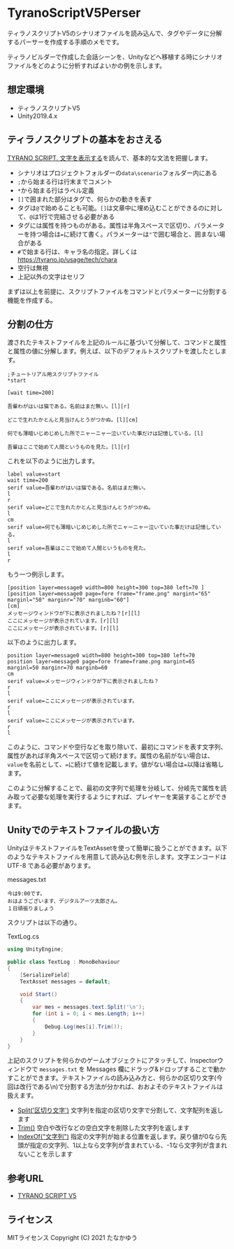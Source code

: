 # TyranoScriptV5Perser
ティラノスクリプトV5のシナリオファイルを読み込んで、タグやデータに分解するパーサーを作成する手順のメモです。

ティラノビルダーで作成した会話シーンを、Unityなどへ移植する時にシナリオファイルをどのように分析すればよいかの例を示します。


## 想定環境
- ティラノスクリプトV5
- Unity2019.4.x

## ティラノスクリプトの基本をおさえる
[TYRANO SCRIPT. 文字を表示する](https://tyrano.jp/usage/tutorial/moji)を読んで、基本的な文法を把握します。

- シナリオはプロジェクトフォルダーの`data\scenario`フォルダー内にある
- `;`から始まる行は行末までコメント
- `*`から始まる行はラベル定義
- `[]`で囲まれた部分はタグで、何らかの動きを表す
- タグは`@`で始めることも可能。`[]`は文章中に埋め込むことができるのに対して、`@`は1行で完結させる必要がある
- タグには属性を持つものがある。属性は半角スペースで区切り、パラメーターを持つ場合は`=`に続けて書く。パラメーターは`"`で囲む場合と、囲まない場合がある
- `#`で始まる行は、キャラ名の指定。詳しくは https://tyrano.jp/usage/tech/chara
- 空行は無視
- 上記以外の文字はセリフ

まずは以上を前提に、スクリプトファイルをコマンドとパラメーターに分割する機能を作成する。

## 分割の仕方
渡されたテキストファイルを上記のルールに基づいて分解して、コマンドと属性と属性の値に分解します。例えば、以下のデフォルトスクリプトを渡したとします。

```ks
;チュートリアル用スクリプトファイル
*start

[wait time=200]

吾輩わがはいは猫である。名前はまだ無い。[l][r]

どこで生れたかとんと見当けんとうがつかぬ。[l][cm]

何でも薄暗いじめじめした所でニャーニャー泣いていた事だけは記憶している。[l]

吾輩はここで始めて人間というものを見た。[l][r]
```

これを以下のように出力します。

```
label value=start
wait time=200
serif value=吾輩わがはいは猫である。名前はまだ無い。
l
r
serif value=どこで生れたかとんと見当けんとうがつかぬ。
l
cm
serif value=何でも薄暗いじめじめした所でニャーニャー泣いていた事だけは記憶している。
l
serif value=吾輩はここで始めて人間というものを見た。
l
r
```

もう一つ例示します。

```ks
[position layer=message0 width=800 height=300 top=380 left=70 ]
[position layer=message0 page=fore frame="frame.png" margint="65" marginl="50" marginr="70" marginb="60"]
[cm]
メッセージウィンドウが下に表示されましたね？[r][l]
ここにメッセージが表示されています。[r][l]
ここにメッセージが表示されています。[r][l]
```

以下のように出力します。

```
position layer=message0 width=800 height=300 top=380 left=70
position layer=message0 page=fore frame=frame.png margint=65 marginl=50 marginr=70 marginb=60
cm
serif value=メッセージウィンドウが下に表示されましたね？
r
l
serif value=ここにメッセージが表示されています。
r
l
serif value=ここにメッセージが表示されています。
r
l
```

このように、コマンドや空行などを取り除いて、最初にコマンドを表す文字列、属性があれば半角スペースで区切って続けます。属性の名前がない場合は、`value`を名前として、`=`に続けて値を記載します。値がない場合は`=`以降は省略します。

このように分解することで、最初の文字列で処理を分岐して、分岐先で属性を読み取って必要な処理を実行するようにすれば、プレイヤーを実装することができます。

## Unityでのテキストファイルの扱い方
UnityはテキストファイルをTextAssetを使って簡単に扱うことができます。以下のようなテキストファイルを用意して読み込む例を示します。文字エンコードは UTF-8 である必要があります。

messages.txt
```
今は9:00です。
おはようございます、デジタルアーツ太郎さん。
１日頑張りましょう
```

スクリプトは以下の通り。

TextLog.cs
```cs
using UnityEngine;

public class TextLog : MonoBehaviour
{
    [SerializeField]
    TextAsset messages = default;

    void Start()
    {
        var mes = messages.text.Split('\n');
        for (int i = 0; i < mes.Length; i++)
        {
            Debug.Log(mes[i].Trim());
        }
    }
}
```

上記のスクリプトを何らかのゲームオブジェクトにアタッチして、Inspectorウィンドウで `messages.txt` を Messages 欄にドラッグ&ドロップすることで動かすことができます。テキストファイルの読み込み方と、何らかの区切り文字(今回は改行である\n)で分割する方法が分かれば、おおよそのテキストファイルは扱えます。

- [Split('区切り文字')](https://docs.microsoft.com/ja-jp/dotnet/api/system.string.split?view=net-6.0) 文字列を指定の区切り文字で分割して、文字配列を返します
- [Trim()](https://docs.microsoft.com/ja-jp/dotnet/api/system.string.trim?view=net-6.0) 空白や改行などの空白文字を削除した文字列を返します
- [IndexOf("文字列")](https://docs.microsoft.com/ja-jp/dotnet/api/system.string.indexof?view=net-6.0) 指定の文字列が始まる位置を返します。戻り値が0なら先頭が指定の文字列、1以上なら文字列が含まれている、-1なら文字列が含まれないことを示します



## 参考URL
- [TYRANO SCRIPT V5](https://tyrano.jp/usage/tutorial/ready_v5)

## ライセンス
MITライセンス
Copyright (C) 2021 たなかゆう
